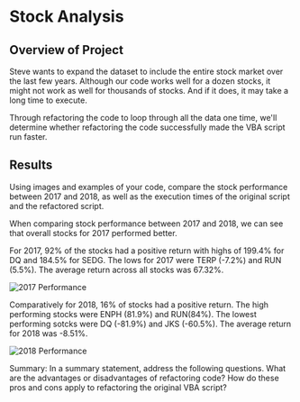 # Stock Analysis

## Overview of Project

Steve wants to expand the dataset to include the entire stock market over the last few years. Although our code works well for a dozen stocks, it might not work as well for thousands of stocks. And if it does, it may take a long time to execute.

Through refactoring the code to loop through all the data one time, we'll determine whether refactoring the code successfully made the VBA script run faster. 

## Results
Using images and examples of your code, compare the stock performance between 2017 and 2018, as well as the execution times of the original script and the refactored script.

When comparing stock performance between 2017 and 2018, we can see that overall stocks for 2017 performed better.  

For 2017, 92% of the stocks had a positive return with highs of 199.4% for DQ and 184.5% for SEDG.  The lows for 2017 were TERP (-7.2%) and RUN (5.5%).  The average return across all stocks was 67.32%.

![2017 Performance](https://user-images.githubusercontent.com/691355/124395628-f99fec00-dcb9-11eb-8ddd-daf2b229e358.png)

Comparatively for 2018, 16% of stocks had a positive return.  The high performing stocks were ENPH (81.9%) and RUN(84%).  The lowest performing sotcks were DQ (-81.9%) and JKS (-60.5%).  The average return for 2018 was -8.51%.  

![2018 Performance](https://user-images.githubusercontent.com/691355/124395902-9c0c9f00-dcbb-11eb-9caa-4c861968abfc.png)


Summary: In a summary statement, address the following questions.
What are the advantages or disadvantages of refactoring code?
How do these pros and cons apply to refactoring the original VBA script?
